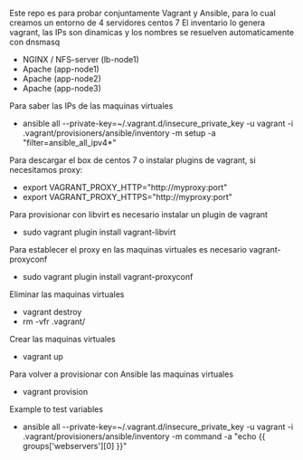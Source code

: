 Este repo es para probar conjuntamente Vagrant y Ansible, para lo cual creamos un entorno de 4 servidores centos 7
El inventario lo genera vagrant, las IPs son dinamicas y los nombres se resuelven automaticamente con dnsmasq
- NGINX / NFS-server (lb-node1)
- Apache (app-node1)
- Apache (app-node2)
- Apache (app-node3)

Para saber las IPs de las maquinas virtuales
- ansible all --private-key=~/.vagrant.d/insecure_private_key -u vagrant -i .vagrant/provisioners/ansible/inventory -m setup -a "filter=ansible_all_ipv4*"


Para descargar el box de centos 7 o instalar plugins de vagrant, si necesitamos proxy:
- export VAGRANT_PROXY_HTTP="http://myproxy:port"
- export VAGRANT_PROXY_HTTPS="http://myproxy:port"


Para provisionar con libvirt es necesario instalar un plugin de vagrant
- sudo vagrant plugin install vagrant-libvirt


Para establecer el proxy en las maquinas virtuales es necesario vagrant-proxyconf
- sudo vagrant plugin install vagrant-proxyconf

Eliminar las maquinas virtuales
- vagrant destroy
- rm -vfr .vagrant/

Crear las maquinas virtuales
- vagrant up

Para volver a provisionar con Ansible las maquinas virtuales
- vagrant provision

Example to test variables
- ansible all --private-key=~/.vagrant.d/insecure_private_key -u vagrant -i .vagrant/provisioners/ansible/inventory -m command -a "echo {{ groups['webservers'][0] }}"
